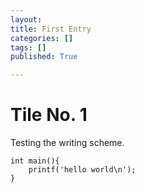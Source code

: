 ```yaml
---
layout: 
title: First Entry
categories: []
tags: []
published: True

---
```


# Tile No. 1

Testing the writing scheme.

```
int main(){
	printf('hello world\n');
}
```
